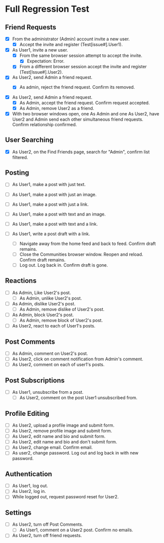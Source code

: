 # Full Regression Test

## Friend Requests

- [x] From the administrator (Admin) account invite a new user.
    - [x] Accept the invite and register (Test[issue#].User1).

- [x] As User1, invite a new user.
    - [x] From the same browser session attempt to accept the invite.
        - [x] Expectation: Error.
    - [x] From a different browser session accept the invite and register (Test[Issue#].User2).

- [x] As User2, send Admin a friend request.
    - [x] As admin, reject the friend request.  Confirm its removed.


- [x] As User2, send Admin a friend request.
     - [x] As Admin, accept the friend request. Confirm request accepted.
     - [x] As Admin, remove User2 as a friend.

- [x] With two browser windows open, one As Admin and one As User2, have User2
     and Admin send each other simultaneous friend requests.  Confirm relationship
     confirmed.

## User Searching

- [x] As User2, on the Find Friends page, search for "Admin", confirm list filtered.

## Posting

- [ ] As User1, make a post with just text.
- [ ] As User1, make a post with just an image.
- [ ] As User1, make a post with just a link.
- [ ] As User1, make a post with text and an image.
- [ ] As User1, make a post with text and a link.

- [ ] As User1, write a post draft with a link.
    - [ ] Navigate away from the home feed and back to feed.  Confirm draft remains. 
    - [ ] Close the Communities browser window. Reopen and reload.  Confirm draft remains.
    - [ ] Log out.  Log back in. Confirm draft is gone.

## Reactions

- [ ] As Admin, Like User2's post.
    - [ ] As Admin, unlike User2's post.
- [ ] As Admin, dislike User2's post.
     - [ ] As Admin, remove dislike of User2's post.
- [ ] As Admin, block User2's post.
    - [ ] As Admin, remove block of User2's post.
- [ ] As User2, react to each of User1's posts.

## Post Comments

- [ ] As Admin, comment on User2's post.
- [ ] As User2, click on comment notification from Admin's comment.
- [ ] As User2, comment on each of user1's posts.

## Post Subscriptions

- [ ] As User1, unsubscribe from a post.
    - [ ] As User2, comment on the post User1 unsubscribed from.
 
## Profile Editing

- [ ] As User2, upload a profile image and submit form.
- [ ] As User2, remove profile image and submit form.
- [ ] As User2, edit name and bio and submit form.
- [ ] As User2, edit name and bio and don't submit form.
- [ ] As User2, change email.  Confirm email.
- [ ] As user2, change password. Log out and log back in with new password.

## Authentication

- [ ] As User1, log out.
- [ ] As User2, log in.
- [ ] While logged out, request password reset for User2.

## Settings 

- [ ] As User2, turn off Post Comments.
    - [ ] As User1, comment on a User2 post. Confirm no emails.
- [ ] As User2, turn off friend requests.
